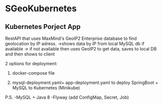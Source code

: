 # SGeoKubernetes

## Kubernetes Porject App

RestAPI that uses MaxMind's GeoIP2 Enterprise database to find geolocation by IP adress.
->shows data by IP from local MySQL db if avaliable
-> if not avaliable then uses GeoIP2 to get data, saves to local DB and then shows to client

2 options for deployment:
1) docker-compose file

2) mysql-deployment.yaml+ app-deployment.yaml to deploy SpringBoot + MySQL to Kubernetes (Minikube)

P.S.
-MySQL + Java 8
-Flyway (add ConfigMap, Secret, Job)

